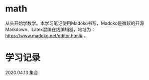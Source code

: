 # math
从头开始学数学。本学习笔记使用Madoko书写，Madoko是微软的开源Markdown、Latex混编在线编辑器，地址为：https://www.madoko.net/editor.html# 。

# 学习记录
2020.04.13 集合
